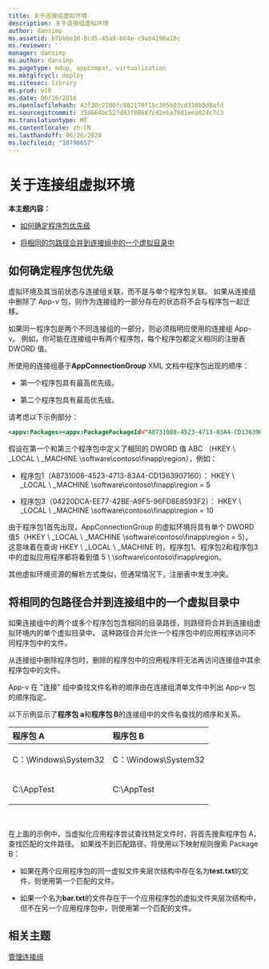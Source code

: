 ```yaml
---
title: 关于连接组虚拟环境
description: 关于连接组虚拟环境
author: dansimp
ms.assetid: b7bb0e3d-8cd5-45a9-b84e-c9ab4196a18c
ms.reviewer: ''
manager: dansimp
ms.author: dansimp
ms.pagetype: mdop, appcompat, virtualization
ms.mktglfcycl: deploy
ms.sitesec: library
ms.prod: w10
ms.date: 06/16/2016
ms.openlocfilehash: 43f30c2100fc982170f15c305b03cd338b5d8afd
ms.sourcegitcommit: 354664bc527d93f80687cd2eba70d1eea024c7c3
ms.translationtype: MT
ms.contentlocale: zh-CN
ms.lasthandoff: 06/26/2020
ms.locfileid: "10798657"
---
```

# 关于连接组虚拟环境


**本主题内容：**

-   [如何确定程序包优先级](#bkmk-pkg-priority-deter)

-   [将相同的包路径合并到连接组中的一个虚拟目录中](#bkmk-merged-root-ve-exp)

## <a href="" id="bkmk-pkg-priority-deter"></a>如何确定程序包优先级


虚拟环境及其当前状态与连接组关联，而不是与单个程序包关联。 如果从连接组中删除了 App-v 包，则作为连接组的一部分存在的状态将不会与程序包一起迁移。

如果同一程序包是两个不同连接组的一部分，则必须指明应使用的连接组 App-v。 例如，你可能在连接组中有两个程序包，每个程序包都定义相同的注册表 DWORD 值。

所使用的连接组基于**AppConnectionGroup** XML 文档中程序包出现的顺序：

-   第一个程序包具有最高优先级。

-   第二个程序包具有最高优先级。

请考虑以下示例部分：

```xml
<appv:Packages><appv:PackagePackageId="A8731008-4523-4713-83A4-CD1363907160"VersionId="E889951B-7F30-418B-A69C-B37283BC0DB9"/><appv:PackagePackageId="1DC709C8-309F-4AB4-BD47-F75926D04276"VersionId="01F1943B-C778-40AD-BFAD-AC34A695DF3C"/><appv:PackagePackageId="04220DCA-EE77-42BE-A9F5-96FD8E8593F2"VersionId="E15EFFE9-043D-4C01-BC52-AD2BD1E8BAFA"/></appv:Packages>
```

假设在第一个和第三个程序包中定义了相同的 DWORD 值 ABC （HKEY \ _LOCAL \ _MACHINE \\software\\contoso\\finapp\\region），例如：

-   程序包1（A8731008-4523-4713-83A4-CD1363907160）： HKEY \ _LOCAL \ _MACHINE \\software\\contoso\\finapp\\region = 5

-   程序包3（04220DCA-EE77-42BE-A9F5-96FD8E8593F2）： HKEY \ _LOCAL \ _MACHINE \\software\\contoso\\finapp\\region = 10

由于程序包1首先出现，AppConnectionGroup 的虚拟环境将具有单个 DWORD 值5（HKEY \ _LOCAL \ _MACHINE \\software\\contoso\\finapp\\region = 5）。 这意味着在查询 HKEY \ _LOCAL \ _MACHINE 时，程序包1、程序包2和程序包3中的虚拟应用程序都将看到值 5 \ \\software\\contoso\\finapp\\region。

其他虚拟环境资源的解析方式类似，但通常情况下，注册表中发生冲突。

## <a href="" id="bkmk-merged-root-ve-exp"></a>将相同的包路径合并到连接组中的一个虚拟目录中


如果连接组中的两个或多个程序包包含相同的目录路径，则路径将合并到连接组虚拟环境内的单个虚拟目录中。 这种路径合并允许一个程序包中的应用程序访问不同程序包中的文件。

从连接组中删除程序包时，删除的程序包中的应用程序将无法再访问连接组中其余程序包中的文件。

App-v 在 "连接" 组中查找文件名称的顺序由在连接组清单文件中列出 App-v 包的顺序指定。

以下示例显示了**程序包 a**和**程序包 B**的连接组中的文件名查找的顺序和关系。

<table>
<colgroup>
<col width="50%" />
<col width="50%" />
</colgroup>
<thead>
<tr class="header">
<th align="left">程序包 A</th>
<th align="left">程序包 B</th>
</tr>
</thead>
<tbody>
<tr class="odd">
<td align="left"><p>C：\Windows\System32</p></td>
<td align="left"><p>C：\Windows\System32</p></td>
</tr>
<tr class="even">
<td align="left"><p>C:\AppTest</p></td>
<td align="left"><p>C:\AppTest</p></td>
</tr>
</tbody>
</table>

 

在上面的示例中，当虚拟化应用程序尝试查找特定文件时，将首先搜索程序包 A，查找匹配的文件路径。 如果找不到匹配路径，将使用以下映射规则搜索 Package B：

-   如果在两个应用程序包的同一虚拟文件夹层次结构中存在名为**test.txt**的文件，则使用第一个匹配的文件。

-   如果一个名为**bar.txt**的文件存在于一个应用程序包的虚拟文件夹层次结构中，但不在另一个应用程序包中，则使用第一个匹配的文件。






## 相关主题


[管理连接组](managing-connection-groups51.md)

 

 





